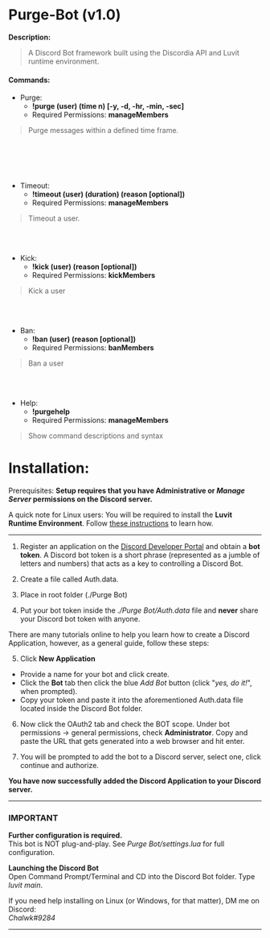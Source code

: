 # Purge-Bot (v1.0)

**Description:**<br/>
> A Discord Bot framework built using the Discordia API and Luvit runtime environment. 

#### Commands:

- Purge:
   - **!purge (user) (time n) [-y, -d, -hr, -min, -sec]**
   - Required Permissions: **manageMembers**
> Purge messages within a defined time frame.
<br/>

<br/><br/>
- Timeout:
    - **!timeout (user) (duration) (reason [optional])**
    - Required Permissions: **manageMembers**
> Timeout a user.

<br/><br/>
- Kick:
     - **!kick (user) (reason [optional])**
     - Required Permissions: **kickMembers**
> Kick a user

<br/><br/>
- Ban:
     - **!ban (user) (reason [optional])**
     - Required Permissions: **banMembers**
> Ban a user

<br/><br/>
- Help:
     - **!purgehelp**
     - Required Permissions: **manageMembers**
> Show command descriptions and syntax
   
# Installation:

Prerequisites:
**Setup requires that you have Administrative or _Manage Server_ permissions on the Discord server.**

A quick note for Linux users:
You will be required to install the **Luvit Runtime Environment**. Follow [these instructions](https://luvit.io/install.html) to learn how.

-----

1. Register an application on the [Discord Developer Portal](https://Discordapp.com/developers/applications/) and obtain a **bot token**.
   A Discord bot token is a short phrase (represented as a jumble of letters and numbers) that acts as a key to controlling a Discord Bot.

2. Create a file called Auth.data.
3. Place in root folder (./Purge Bot)
4. Put your bot token inside the *./Purge Bot/Auth.data* file and **never** share your Discord bot token with anyone.

There are many tutorials online to help you learn how to create a Discord Application, however, as a general guide, follow these steps:

5. Click **New Application**
- Provide a name for your bot and click create.
- Click the **Bot** tab then click the blue *Add Bot* button (click "*yes, do it!*", when prompted).
- Copy your token and paste it into the aforementioned Auth.data file located inside the Discord Bot folder.

6. Now click the OAuth2 tab and check the BOT scope.
   Under bot permissions -> general permissions, check **Administrator**.
   Copy and paste the URL that gets generated into a web browser and hit enter.

7. You will be prompted to add the bot to a Discord server, select one, click continue and authorize.

**You have now successfully added the Discord Application to your Discord server.**

____

### **IMPORTANT**

**Further configuration is required.**<br/>
This bot is NOT plug-and-play. See *Purge Bot/settings.lua* for full configuration.

**Launching the Discord Bot**<br/>
Open Command Prompt/Terminal and CD into the Discord Bot folder. Type *luvit main*.

If you need help installing on Linux (or Windows, for that matter), DM me on Discord:<br/>
_Chalwk#9284_

____
